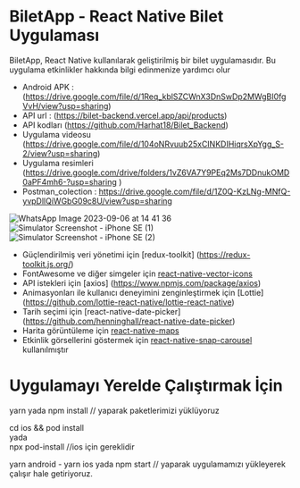 # BiletApp - React Native Bilet Uygulaması

BiletApp, React Native kullanılarak geliştirilmiş bir bilet uygulamasıdır. Bu uygulama etkinlikler hakkında bilgi edinmenize yardımcı olur

- Android APK : (https://drive.google.com/file/d/1Req_kblSZCWnX3DnSwDp2MWgBI0fgVvH/view?usp=sharing)
- API url : (https://bilet-backend.vercel.app/api/products)
- API kodları (https://github.com/Harhat18/Bilet_Backend)
- Uygulama videosu (https://drive.google.com/file/d/104oNRvuub25xCINKDIHiqrsXpYgg_S-2/view?usp=sharing)
- Uygulama resimleri (https://drive.google.com/drive/folders/1vZ6VA7Y9PEq2Ms7DDnukOMD0aPF4mh6-?usp=sharing )
- Postman_colection : https://drive.google.com/file/d/1Z0Q-KzLNg-MNfQ-yvpDllQiWGbG09c8U/view?usp=sharing

![WhatsApp Image 2023-09-06 at 14 41 36](https://github.com/Harhat18/BiletApp/assets/111196660/1b0e4b9c-fd34-4f10-8592-9bde5219c6c1)
![Simulator Screenshot - iPhone SE (1)](https://github.com/Harhat18/BiletApp/assets/111196660/54fa0482-d9a1-4975-b022-62034b3711d1)
![Simulator Screenshot - iPhone SE (2)](https://github.com/Harhat18/BiletApp/assets/111196660/164a7226-1013-4393-92b7-c10528bf3baf)



- Güçlendirilmiş veri yönetimi için [redux-toolkit] (https://redux-toolkit.js.org/)
- FontAwesome ve diğer simgeler için [react-native-vector-icons](https://github.com/oblador/react-native-vector-icons)
- API istekleri için [axios] (https://www.npmjs.com/package/axios)
- Animasyonları ile kullanıcı deneyimini zenginleştirmek için [Lottie] (https://github.com/lottie-react-native/lottie-react-native)
- Tarih seçimi için [react-native-date-picker] (https://github.com/henninghall/react-native-date-picker)
- Harita görüntüleme için [react-native-maps](https://github.com/react-native-maps/react-native-maps)
- Etkinlik görsellerini göstermek için [react-native-snap-carousel](https://github.com/meliorence/react-native-snap-carousel) kullanılmıştır

# Uygulamayı Yerelde Çalıştırmak İçin

yarn
yada
npm install // yaparak paketlerimizi yüklüyoruz

cd ios && pod install  
yada  
npx pod-install //ios için gereklidir

yarn android - yarn ios
yada
npm start // yaparak uygulamamızı yükleyerek çalışır hale getiriyoruz.

